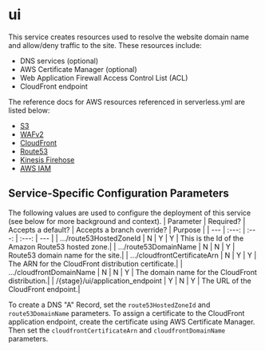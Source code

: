 # ui

This service creates resources used to resolve the website domain name and allow/deny traffic to the site. These resources include:

- DNS services (optional)
- AWS Certificate Manager (optional)
- Web Application Firewall Access Control List (ACL)
- CloudFront endpoint

The reference docs for AWS resources referenced in serverless.yml are listed below:

- [S3](https://docs.aws.amazon.com/AWSCloudFormation/latest/UserGuide/AWS_S3.html)
- [WAFv2](https://docs.aws.amazon.com/AWSCloudFormation/latest/UserGuide/AWS_WAFv2.html)
- [CloudFront](https://docs.aws.amazon.com/AWSCloudFormation/latest/UserGuide/AWS_CloudFront.html)
- [Route53](https://docs.aws.amazon.com/AWSCloudFormation/latest/UserGuide/AWS_Route53.html)
- [Kinesis Firehose](https://docs.aws.amazon.com/AWSCloudFormation/latest/UserGuide/AWS_KinesisFirehose.html)
- [AWS IAM](https://docs.aws.amazon.com/AWSCloudFormation/latest/UserGuide/AWS_IAM.html)

## Service-Specific Configuration Parameters

The following values are used to configure the deployment of this service (see below for more background and context).
| Parameter | Required? | Accepts a default? | Accepts a branch override? | Purpose |
| --- | :---: | :---: | :---: | --- |
| .../route53HostedZoneId | N | Y | Y | This is the Id of the Amazon Route53 hosted zone.|
| .../route53DomainName | N | N | Y | Route53 domain name for the site.|
| .../cloudfrontCertificateArn | N | Y | Y | The ARN for the CloudFront distribution certificate.|
| .../cloudfrontDomainName | N | N | Y | The domain name for the CloudFront distribution.|
| /{stage}/ui/application_endpoint | Y | N | Y | The URL of the CloudFront endpoint.|

To create a DNS "A" Record, set the `route53HostedZoneId` and `route53DomainName` parameters.
To assign a certificate to the CloudFront application endpoint, create the certificate using AWS Certificate Manager. Then set the `cloudfrontCertificateArn` and `cloudfrontDomainName` parameters.
